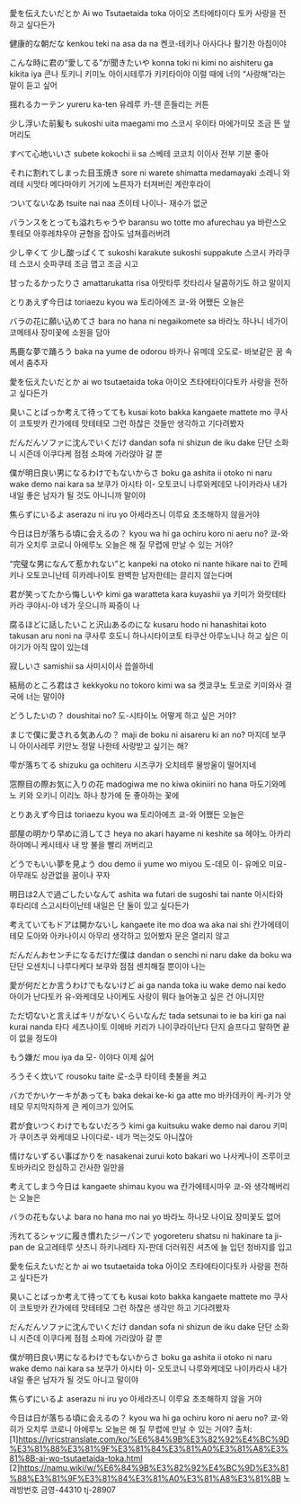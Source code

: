 愛を伝えたいだとか
Ai wo Tsutaetaida toka
아이오 츠타에타이다 토카
사랑을 전하고 싶다든가

健康的な朝だな
kenkou teki na asa da na
켄코-테키나 아사다나
활기찬 아침이야

こんな時に君の“愛してる”が聞きたいや
konna toki ni kimi no aishiteru ga kikita iya
콘나 토키니 키미노 아이시테루가 키키타이야
이럴 때에 너의 “사랑해”라는 말이 듣고 싶어

揺れるカーテン
yureru ka-ten
유레루 카-텐
흔들리는 커튼

少し浮いた前髪も
sukoshi uita maegami mo
스코시 우이타 마에가미모
조금 뜬 앞머리도

すべて心地いいさ
subete kokochi ii sa
스베테 코코치 이이사
전부 기분 좋아


それに割れてしまった目玉焼き
sore ni warete shimatta medamayaki
소레니 와레테 시맛타 메다마야키
거기에 노른자가 터져버린 계란후라이

ついてないなあ
tsuite nai naa
츠이테 나이나-
재수가 없군

バランスをとっても溢れちゃうや
baransu wo totte mo afurechau ya
바란스오 톳테모 아후레챠우야
균형을 잡아도 넘쳐흘러버려

少し辛くて 少し酸っぱくて
sukoshi karakute sukoshi suppakute
스코시 카라쿠테 스코시 슷파쿠테
조금 맵고 조금 시고

甘ったるかったりさ
amattarukatta risa
아맛타루 캇타리사
달콤하기도 하고 말이지


とりあえず今日は
toriaezu kyou wa
토리아에즈 쿄-와
어쨌든 오늘은


バラの花に願い込めてさ
bara no hana ni negaikomete sa
바라노 하나니 네가이 코메테사
장미꽃에 소원을 담아

馬鹿な夢で踊ろう
baka na yume de odorou
바카나 유메데 오도로-
바보같은 꿈 속에서 춤추자

愛を伝えたいだとか
ai wo tsutaetaida toka
아이오 츠타에타이다토카
사랑을 전하고 싶다든가

臭いことばっか考えて待ってても
kusai koto bakka kangaete mattete mo
쿠사이 코토밧카 칸가에테 맛테테모
그런 하찮은 것들만 생각하고 기다려봤자

だんだんソファに沈んでいくだけ
dandan sofa ni shizun de iku dake
단단 소화니 시즌데 이쿠다케
점점 소파에 가라앉아 갈 뿐

僕が明日良い男になるわけでもないからさ
boku ga ashita ii otoko ni naru wake demo nai kara sa
보쿠가 아시타 이- 오토코니 나루와케데모 나이카라사
내가 내일 좋은 남자가 될 것도 아니니까 말이야

焦らずにいるよ
aserazu ni iru yo
아세라즈니 이루요
초조해하지 않을거야

今日は日が落ちる頃に会えるの？
kyou wa hi ga ochiru koro ni aeru no?
쿄-와 히가 오치루 코로니 아에루노
오늘은 해 질 무렵에 만날 수 있는 거야?


“完璧な男になんて惹かれない”と
kanpeki na otoko ni nante hikare nai to
칸페키나 오토코니난테 히카레나이토
완벽한 남자한테는 끌리지 않는다며

君が笑ってたから悔しいや
kimi ga waratteta kara kuyashii ya
키미가 와랏테타카라 쿠야시-야
네가 웃으니까 짜증이 나

腐るほどに話したいこと沢山あるのにな
kusaru hodo ni hanashitai koto takusan aru noni na
쿠사루 호도니 하나시타이코토 타쿠산 아루노니나
하고 싶은 이야기가 아직 많이 있는데

寂しいさ
samishii sa
사미시이사
씁쓸하네

結局のところ君はさ
kekkyoku no tokoro kimi wa sa
켓쿄쿠노 토코로 키미와사
결국에 너는 말이야

どうしたいの？
doushitai no?
도-시타이노
어떻게 하고 싶은 거야?

まじで僕に愛される気あんの？
maji de boku ni aisareru ki an no?
마지데 보쿠니 아이사레루 키안노
정말 나한테 사랑받고 싶기는 해?

雫が落ちてる
shizuku ga ochiteru
시즈쿠가 오치테루
물방울이 떨어지네

窓際目の際お気に入りの花
madogiwa me no kiwa okiniiri no hana
마도기와메노 키와 오키니 이리노 하나
창가에 둔 좋아하는 꽃에

とりあえず今日は
toriaezu kyou wa
토리아에즈 쿄-와
어쨌든 오늘은

部屋の明かり早めに消してさ
heya no akari hayame ni keshite sa
헤야노 아카리 하야메니 케시테사
내 방 불을 빨리 꺼버리고

どうでもいい夢を見よう
dou demo ii yume wo miyou
도-데모 이- 유메오 미요-
아무래도 상관없을 꿈이나 꾸자

明日は2人で過ごしたいなんて
ashita wa futari de sugoshi tai nante
아시타와 후타리데 스고시타이난테
내일은 단 둘이 있고 싶다든가

考えていてもドアは開かないし
kangaete ite mo doa wa aka nai shi
칸가에테이테모 도아와 아카나이시
아무리 생각하고 있어봤자 문은 열리지 않고

だんだんおセンチになるだけだ僕は
dandan o senchi ni naru dake da boku wa
단단 오센치니 나루다케다 보쿠와
점점 센치해질 뿐이야 나는

愛が何だとか言うわけでもないけど
ai ga nanda toka iu wake demo nai kedo
아이가 난다토카 유-와케데모 나이케도
사랑이 뭐다 늘어놓고 싶은 건 아니지만

ただ切ないと言えばキリがないくらいなんだ
tada setsunai to ie ba kiri ga nai kurai nanda
타다 세츠나이토 이에바 키리가 나이쿠라이난다
단지 슬프다고 말하면 끝이 없을 정도야

もう嫌だ
mou iya da
모- 이야다
이제 싫어

ろうそく炊いて
rousoku taite
로-소쿠 타이테
촛불을 켜고

バカでかいケーキがあっても
baka dekai ke-ki ga atte mo
바카데카이 케-키가 앗테모
무지막지하게 큰 케이크가 있어도

君が食いつくわけでもないだろう
kimi ga kuitsuku wake demo nai darou
키미가 쿠이츠쿠 와케데모 나이다로-
네가 먹는것도 아니잖아

情けないずるい事ばかりを
nasakenai zurui koto bakari wo
나사케나이 즈루이코토바카리오
한심하고 간사한 일만을

考えてしまう今日は
kangaete shimau kyou wa
칸가에테시마우 쿄-와
생각해버리는 오늘은

バラの花もないよ
bara no hana mo nai yo
바라노 하나모 나이요
장미꽃도 없어

汚れてるシャツに履き慣れたジーパンで
yogoreteru shatsu ni hakinare ta ji-pan de
요고레테루 샷츠니 하키나레타 지-판데
더러워진 셔츠에 늘 입던 청바지를 입고

愛を伝えたいだとか
ai wo tsutaetaida toka
아이오 츠타에타이다토카
사랑을 전하고 싶다든가

臭いことばっか考えて待ってても
kusai koto bakka kangaete mattete mo
쿠사이 코토밧카 칸가에테 맛테테모
그런 하찮은 생각만 하고 기다려봤자

だんだんソファに沈んでいくだけ
dandan sofa ni shizun de iku dake
단단 소화니 시즌데 이쿠다케
점점 소파에 가라앉아 갈 뿐

僕が明日良い男になるわけでもないからさ
boku ga ashita ii otoko ni naru wake demo nai kara sa
보쿠가 아시타 이- 오토코니 나루와케데모 나이카라사
내가 내일 좋은 남자가 될 것도 아니고 말이야

焦らずにいるよ
aserazu ni iru yo
아세라즈니 이루요
초조해하지 않을 거야

今日は日が落ちる頃に会えるの？
kyou wa hi ga ochiru koro ni aeru no?
쿄-와 히가 오치루 코로니 아에루노
오늘은 해 질 무렵에 만날 수 있는 거야?
출처:
[1]https://lyricstranslate.com/ko/%E6%84%9B%E3%82%92%E4%BC%9D%E3%81%88%E3%81%9F%E3%81%84%E3%81%A0%E3%81%A8%E3%81%8B-ai-wo-tsutaetaida-toka.html
[2]https://namu.wiki/w/%E6%84%9B%E3%82%92%E4%BC%9D%E3%81%88%E3%81%9F%E3%81%84%E3%81%A0%E3%81%A8%E3%81%8B
노래방번호
금영-44310
tj-28907

